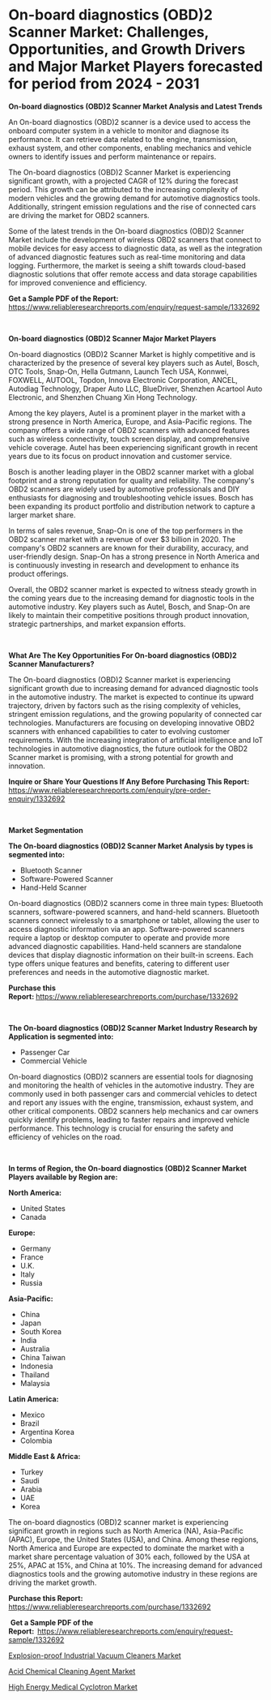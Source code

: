 <p><h1>On-board diagnostics (OBD)2 Scanner Market: Challenges, Opportunities, and Growth Drivers and Major Market Players forecasted for period from 2024 - 2031</h1></p><p><strong>On-board diagnostics (OBD)2 Scanner Market Analysis and Latest Trends</strong></p>
<p><p>An On-board diagnostics (OBD)2 scanner is a device used to access the onboard computer system in a vehicle to monitor and diagnose its performance. It can retrieve data related to the engine, transmission, exhaust system, and other components, enabling mechanics and vehicle owners to identify issues and perform maintenance or repairs.</p><p>The On-board diagnostics (OBD)2 Scanner Market is experiencing significant growth, with a projected CAGR of 12% during the forecast period. This growth can be attributed to the increasing complexity of modern vehicles and the growing demand for automotive diagnostics tools. Additionally, stringent emission regulations and the rise of connected cars are driving the market for OBD2 scanners.</p><p>Some of the latest trends in the On-board diagnostics (OBD)2 Scanner Market include the development of wireless OBD2 scanners that connect to mobile devices for easy access to diagnostic data, as well as the integration of advanced diagnostic features such as real-time monitoring and data logging. Furthermore, the market is seeing a shift towards cloud-based diagnostic solutions that offer remote access and data storage capabilities for improved convenience and efficiency.</p></p>
<p><strong>Get a Sample PDF of the Report:&nbsp;</strong> <a href="https://www.reliableresearchreports.com/enquiry/request-sample/1332692">https://www.reliableresearchreports.com/enquiry/request-sample/1332692</a></p>
<p>&nbsp;</p>
<p><strong>On-board diagnostics (OBD)2 Scanner Major Market Players</strong></p>
<p><p>On-board diagnostics (OBD)2 Scanner Market is highly competitive and is characterized by the presence of several key players such as Autel, Bosch, OTC Tools, Snap-On, Hella Gutmann, Launch Tech USA, Konnwei, FOXWELL, AUTOOL, Topdon, Innova Electronic Corporation, ANCEL, Autodiag Technology, Draper Auto LLC, BlueDriver, Shenzhen Acartool Auto Electronic, and Shenzhen Chuang Xin Hong Technology.</p><p>Among the key players, Autel is a prominent player in the market with a strong presence in North America, Europe, and Asia-Pacific regions. The company offers a wide range of OBD2 scanners with advanced features such as wireless connectivity, touch screen display, and comprehensive vehicle coverage. Autel has been experiencing significant growth in recent years due to its focus on product innovation and customer service.</p><p>Bosch is another leading player in the OBD2 scanner market with a global footprint and a strong reputation for quality and reliability. The company's OBD2 scanners are widely used by automotive professionals and DIY enthusiasts for diagnosing and troubleshooting vehicle issues. Bosch has been expanding its product portfolio and distribution network to capture a larger market share.</p><p>In terms of sales revenue, Snap-On is one of the top performers in the OBD2 scanner market with a revenue of over $3 billion in 2020. The company's OBD2 scanners are known for their durability, accuracy, and user-friendly design. Snap-On has a strong presence in North America and is continuously investing in research and development to enhance its product offerings.</p><p>Overall, the OBD2 scanner market is expected to witness steady growth in the coming years due to the increasing demand for diagnostic tools in the automotive industry. Key players such as Autel, Bosch, and Snap-On are likely to maintain their competitive positions through product innovation, strategic partnerships, and market expansion efforts.</p></p>
<p>&nbsp;</p>
<p><strong>What Are The Key Opportunities For On-board diagnostics (OBD)2 Scanner Manufacturers?</strong></p>
<p><p>The On-board diagnostics (OBD)2 Scanner market is experiencing significant growth due to increasing demand for advanced diagnostic tools in the automotive industry. The market is expected to continue its upward trajectory, driven by factors such as the rising complexity of vehicles, stringent emission regulations, and the growing popularity of connected car technologies. Manufacturers are focusing on developing innovative OBD2 scanners with enhanced capabilities to cater to evolving customer requirements. With the increasing integration of artificial intelligence and IoT technologies in automotive diagnostics, the future outlook for the OBD2 Scanner market is promising, with a strong potential for growth and innovation.</p></p>
<p><strong>Inquire or Share Your Questions If Any Before Purchasing This Report:</strong> <a href="https://www.reliableresearchreports.com/enquiry/pre-order-enquiry/1332692">https://www.reliableresearchreports.com/enquiry/pre-order-enquiry/1332692</a></p>
<p>&nbsp;</p>
<p><strong>Market Segmentation</strong></p>
<p><strong>The On-board diagnostics (OBD)2 Scanner Market Analysis by types is segmented into:</strong></p>
<p><ul><li>Bluetooth Scanner</li><li>Software-Powered Scanner</li><li>Hand-Held Scanner</li></ul></p>
<p><p>On-board diagnostics (OBD)2 scanners come in three main types: Bluetooth scanners, software-powered scanners, and hand-held scanners. Bluetooth scanners connect wirelessly to a smartphone or tablet, allowing the user to access diagnostic information via an app. Software-powered scanners require a laptop or desktop computer to operate and provide more advanced diagnostic capabilities. Hand-held scanners are standalone devices that display diagnostic information on their built-in screens. Each type offers unique features and benefits, catering to different user preferences and needs in the automotive diagnostic market.</p></p>
<p><strong>Purchase this Report:&nbsp;</strong><a href="https://www.reliableresearchreports.com/purchase/1332692">https://www.reliableresearchreports.com/purchase/1332692</a></p>
<p>&nbsp;</p>
<p><strong>The On-board diagnostics (OBD)2 Scanner Market Industry Research by Application is segmented into:</strong></p>
<p><ul><li>Passenger Car</li><li>Commercial Vehicle</li></ul></p>
<p><p>On-board diagnostics (OBD)2 scanners are essential tools for diagnosing and monitoring the health of vehicles in the automotive industry. They are commonly used in both passenger cars and commercial vehicles to detect and report any issues with the engine, transmission, exhaust system, and other critical components. OBD2 scanners help mechanics and car owners quickly identify problems, leading to faster repairs and improved vehicle performance. This technology is crucial for ensuring the safety and efficiency of vehicles on the road.</p></p>
<p>&nbsp;</p>
<p><strong>In terms of Region, the On-board diagnostics (OBD)2 Scanner Market Players available by Region are:</strong></p>
<p>
    <p> <strong> North America: </strong>
        <ul>
            <li>United States</li>
            <li>Canada</li>
        </ul>
        </p> 
    <p> <strong> Europe: </strong>
        <ul>
            <li>Germany</li>
            <li>France</li>
            <li>U.K.</li>
            <li>Italy</li>
            <li>Russia</li>
        </ul>
        </p> 
    <p> <strong> Asia-Pacific: </strong>
        <ul>
            <li>China</li>
            <li>Japan</li>
            <li>South Korea</li>
            <li>India</li>
            <li>Australia</li>
            <li>China Taiwan</li>
            <li>Indonesia</li>
            <li>Thailand</li>
            <li>Malaysia</li>
        </ul>
        </p> 
    <p> <strong> Latin America: </strong>
        <ul>
            <li>Mexico</li>
            <li>Brazil</li>
            <li>Argentina Korea</li>
            <li>Colombia</li>
        </ul>
        </p> 
    <p> <strong> Middle East & Africa: </strong>
        <ul>
            <li>Turkey</li>
            <li>Saudi</li>
            <li>Arabia</li>
            <li>UAE</li>
            <li>Korea</li>
        </ul>
    </p>
    </p>
<p><p>The on-board diagnostics (OBD)2 scanner market is experiencing significant growth in regions such as North America (NA), Asia-Pacific (APAC), Europe, the United States (USA), and China. Among these regions, North America and Europe are expected to dominate the market with a market share percentage valuation of 30% each, followed by the USA at 25%, APAC at 15%, and China at 10%. The increasing demand for advanced diagnostics tools and the growing automotive industry in these regions are driving the market growth.</p></p>
<p><strong>Purchase this Report: </strong><a href="https://www.reliableresearchreports.com/purchase/1332692">https://www.reliableresearchreports.com/purchase/1332692</a></p>
<p>&nbsp;<strong>Get a Sample PDF of the Report:&nbsp;&nbsp;</strong><a href="https://www.reliableresearchreports.com/enquiry/request-sample/1332692">https://www.reliableresearchreports.com/enquiry/request-sample/1332692</a></p>
<p><strong></strong></p>
<p><p><a href="https://view.publitas.com/reportprime-1/explosion-proof-industrial-vacuum-cleaners-market-furnish-information-about-market-size-market-share-market-dynamics-and-projections-spanning-from-2023-to-2030/">Explosion-proof Industrial Vacuum Cleaners Market</a></p><p><a href="https://view.publitas.com/reportprime-1/acid-chemical-cleaning-agent-market-centers-on-aspects-such-as-market-growth-market-share-market-opportunity-and-projected-forecasts-spanning-from-2023-to-2030/">Acid Chemical Cleaning Agent Market</a></p><p><a href="https://view.publitas.com/reportprime-1/high-energy-medical-cyclotron-market-size-and-examines-its-market-scope-with-a-primary-focus-on-growth-opportunities-and-forecasted-trends-spanning-from-2023-to-2030/">High Energy Medical Cyclotron Market</a></p></p>